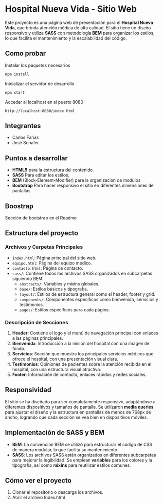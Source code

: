 # Hospital Nueva Vida - Sitio Web

Este proyecto es una página web de presentación para el **Hospital Nueva Vida**, que brinda atención médica de alta calidad. El sitio tiene un diseño responsivo y utiliza **SASS** con metodología **BEM** para organizar los estilos, lo que facilita el mantenimiento y la escalabilidad del código.

## Como probar

Instalar los paquetes necesarios
```sh
npm install
```

Inicializar el servidor de desarrollo
```sh
npm start
```

Acceder al localhost en el puerto 8080
```
http://localhost:8080/index.html
```

## Integrantes
- Carlos Farias
- José Schafer

## Puntos a desarrollar

- **HTML5** para la estructura del contenido.
- **SASS** Para editar los estilos, 
- **BEM** (Block-Element-Modifier) para la organizacion de modulos
- **Bootstrap** Para hacer responsivo el sitio en diferentes dimensiones de pantallas

## Boostrap
Sección de bootstrap en el Readme


## Estructura del proyecto

### Archivos y Carpetas Principales

- `index.html`: Página principal del sitio web.
- `equipo.html`: Página del equipo médico.
- `contacto.html`: Página de contacto.
- `sass/`: Contiene todos los archivos SASS organizados en subcarpetas siguiendo BEM.
  - `abstracts/`: Variables y mixins globales.
  - `base/`: Estilos básicos y tipografía.
  - `layout/`: Estilos de estructura general como el header, footer y grid.
  - `components/`: Componentes específicos como bienvenida, servicios y testimonios.
  - `pages/`: Estilos específicos para cada página.

### Descripción de Secciones

1. **Header**: Contiene el logo y el menú de navegación principal con enlaces a las páginas principales.
2. **Bienvenida**: Introducción a la misión del hospital con una imagen de fondo.
3. **Servicios**: Sección que muestra los principales servicios médicos que ofrece el hospital, con una presentación visual clara.
4. **Testimonios**: Opiniones de pacientes sobre la atención recibida en el hospital, con una estructura visual atractiva.
5. **Footer**: Información de contacto, enlaces rápidos y redes sociales.

## Responsividad

El sitio se ha diseñado para ser completamente responsivo, adaptándose a diferentes dispositivos y tamaños de pantalla. Se utilizaron **media queries** para ajustar el diseño y la estructura en pantallas de menos de 768px de ancho, logrando que cada sección se vea bien en dispositivos móviles.

## Implementación de SASS y BEM

- **BEM**: La convención BEM se utilizó para estructurar el código de CSS de manera modular, lo que facilita su mantenimiento.
- **SASS**: Los archivos SASS están organizados en diferentes subcarpetas para mejorar la legibilidad. Se emplean **variables** para los colores y la tipografía, así como **mixins** para reutilizar estilos comunes.

## Cómo ver el proyecto

1. Clonar el repositorio o descarga los archivos.
2. Abrir el archivo Index.html

